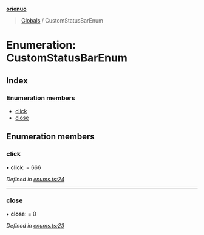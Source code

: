 **[orionuo](../README.md)**

> [Globals](../globals.md) / CustomStatusBarEnum

# Enumeration: CustomStatusBarEnum

## Index

### Enumeration members

* [click](customstatusbarenum.md#click)
* [close](customstatusbarenum.md#close)

## Enumeration members

### click

•  **click**:  = 666

*Defined in [enums.ts:24](https://github.com/msviha/orionuo/blob/8c76826/src/enums.ts#L24)*

___

### close

•  **close**:  = 0

*Defined in [enums.ts:23](https://github.com/msviha/orionuo/blob/8c76826/src/enums.ts#L23)*
